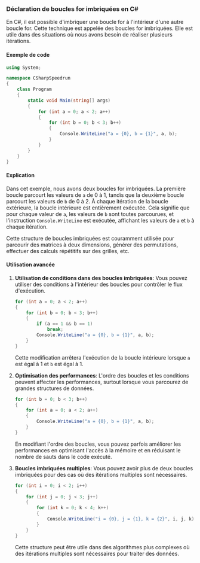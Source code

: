 ### Déclaration de boucles for imbriquées en C#

En C#, il est possible d'imbriquer une boucle for à l'intérieur d'une autre boucle for. Cette technique est appelée des boucles for imbriquées. Elle est utile dans des situations où nous avons besoin de réaliser plusieurs itérations.

#### Exemple de code

```csharp
using System;

namespace CSharpSpeedrun
{
    class Program
    {
        static void Main(string[] args)
        {
            for (int a = 0; a < 2; a++)
            {
                for (int b = 0; b < 3; b++)
                {
                    Console.WriteLine("a = {0}, b = {1}", a, b);
                }
            }
        }
    }
}
```

#### Explication

Dans cet exemple, nous avons deux boucles for imbriquées. La première boucle parcourt les valeurs de `a` de 0 à 1, tandis que la deuxième boucle parcourt les valeurs de `b` de 0 à 2. À chaque itération de la boucle extérieure, la boucle intérieure est entièrement exécutée. Cela signifie que pour chaque valeur de `a`, les valeurs de `b` sont toutes parcourues, et l'instruction `Console.WriteLine` est exécutée, affichant les valeurs de `a` et `b` à chaque itération.

Cette structure de boucles imbriquées est couramment utilisée pour parcourir des matrices à deux dimensions, générer des permutations, effectuer des calculs répétitifs sur des grilles, etc.

#### Utilisation avancée

1. **Utilisation de conditions dans des boucles imbriquées**: Vous pouvez utiliser des conditions à l'intérieur des boucles pour contrôler le flux d'exécution.
   
   ```csharp
   for (int a = 0; a < 2; a++)
   {
       for (int b = 0; b < 3; b++)
       {
           if (a == 1 && b == 1)
               break;
           Console.WriteLine("a = {0}, b = {1}", a, b);
       }
   }
   ```
   Cette modification arrêtera l'exécution de la boucle intérieure lorsque `a` est égal à 1 et `b` est égal à 1.

2. **Optimisation des performances**: L'ordre des boucles et les conditions peuvent affecter les performances, surtout lorsque vous parcourez de grandes structures de données.

   ```csharp
   for (int b = 0; b < 3; b++)
   {
       for (int a = 0; a < 2; a++)
       {
           Console.WriteLine("a = {0}, b = {1}", a, b);
       }
   }
   ```
   En modifiant l'ordre des boucles, vous pouvez parfois améliorer les performances en optimisant l'accès à la mémoire et en réduisant le nombre de sauts dans le code exécuté.

3. **Boucles imbriquées multiples**: Vous pouvez avoir plus de deux boucles imbriquées pour des cas où des itérations multiples sont nécessaires.

   ```csharp
   for (int i = 0; i < 2; i++)
   {
       for (int j = 0; j < 3; j++)
       {
           for (int k = 0; k < 4; k++)
           {
               Console.WriteLine("i = {0}, j = {1}, k = {2}", i, j, k);
           }
       }
   }
   ```
   Cette structure peut être utile dans des algorithmes plus complexes où des itérations multiples sont nécessaires pour traiter des données.